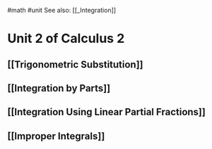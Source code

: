 #math #unit
See also: [[_Integration]]

# Unit 2 of Calculus 2
## [[Trigonometric Substitution]]
## [[Integration by Parts]]
## [[Integration Using Linear Partial Fractions]]
## [[Improper Integrals]]